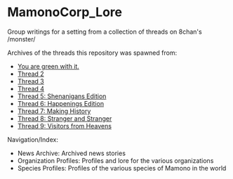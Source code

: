 # MamonoCorp_Lore
Group writings for a setting from a collection of threads on 8chan's /monster/

Archives of the threads this repository was spawned from:
* [You are green with it.](http://archive.is/dlsJy)
* [Thread 2](http://archive.is/AISiW)
* [Thread 3](http://archive.is/HUqPq)
* [Thread 4](http://archive.is/lvHdf)
* [Thread 5: Shenanigans Edition](http://archive.is/wzPn3)
* [Thread 6: Happenings Edition](http://archive.is/o4yI1)
* [Thread 7: Making History](http://archive.is/2CUqK)
* [Thread 8: Stranger and Stranger](http://archive.is/Ck9ep)
* [Thread 9: Visitors from Heavens](http://archive.is/PiQ1a)


Navigation/Index:
* News Archive: Archived news stories
* Organization Profiles: Profiles and lore for the various organizations
* Species Profiles: Profiles of the various species of Mamono in the world

